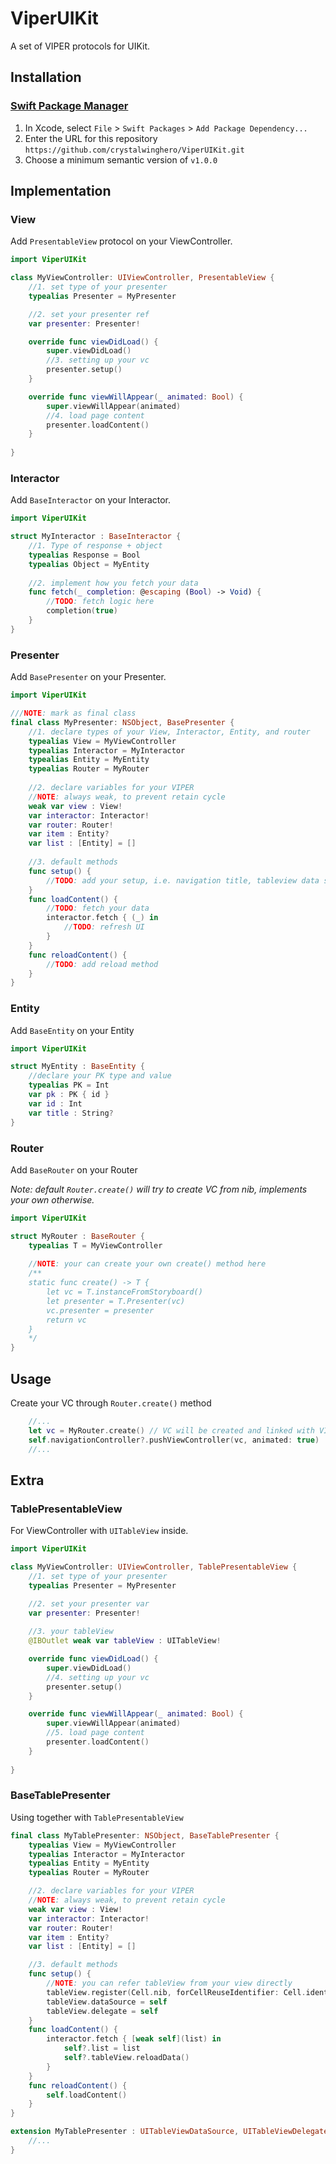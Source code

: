 # ViperUIKit

A set of VIPER protocols for UIKit.

## Installation

### [Swift Package Manager](https://swift.org/package-manager/) 

1. In Xcode, select `File` > `Swift Packages` > `Add Package Dependency...`
2. Enter the URL for this repository `https://github.com/crystalwinghero/ViperUIKit.git`
3. Choose a minimum semantic version of `v1.0.0`

## Implementation

### View
Add `PresentableView` protocol on your ViewController.
``` swift
import ViperUIKit

class MyViewController: UIViewController, PresentableView {
    //1. set type of your presenter
    typealias Presenter = MyPresenter  

    //2. set your presenter ref
    var presenter: Presenter!

    override func viewDidLoad() {
        super.viewDidLoad()
        //3. setting up your vc
        presenter.setup()
    }

    override func viewWillAppear(_ animated: Bool) {
        super.viewWillAppear(animated)
        //4. load page content
        presenter.loadContent()
    }
    
}
```

### Interactor
Add `BaseInteractor` on your Interactor.
``` swift
import ViperUIKit

struct MyInteractor : BaseInteractor {
    //1. Type of response + object
    typealias Response = Bool
    typealias Object = MyEntity
    
    //2. implement how you fetch your data
    func fetch(_ completion: @escaping (Bool) -> Void) {
        //TODO: fetch logic here
        completion(true)
    }
}

```

### Presenter
Add `BasePresenter` on your Presenter.
``` swift
import ViperUIKit

///NOTE: mark as final class
final class MyPresenter: NSObject, BasePresenter {
    //1. declare types of your View, Interactor, Entity, and router
    typealias View = MyViewController
    typealias Interactor = MyInteractor
    typealias Entity = MyEntity
    typealias Router = MyRouter
    
    //2. declare variables for your VIPER
    //NOTE: always weak, to prevent retain cycle
    weak var view : View!
    var interactor: Interactor!
    var router: Router!
    var item : Entity?
    var list : [Entity] = []
    
    //3. default methods
    func setup() {
        //TODO: add your setup, i.e. navigation title, tableview data source, etc.
    }
    func loadContent() {
        //TODO: fetch your data
        interactor.fetch { (_) in
            //TODO: refresh UI
        }
    }
    func reloadContent() {
        //TODO: add reload method
    }
}

```

### Entity
Add `BaseEntity` on your Entity
``` swift
import ViperUIKit

struct MyEntity : BaseEntity {
    //declare your PK type and value
    typealias PK = Int
    var pk : PK { id }
    var id : Int
    var title : String?
}

```

### Router
Add `BaseRouter` on your Router

*Note: default `Router.create()` will try to create VC from nib, implements your own otherwise.*
``` swift
import ViperUIKit

struct MyRouter : BaseRouter {
    typealias T = MyViewController
    
    //NOTE: your can create your own create() method here
    /**
    static func create() -> T {
        let vc = T.instanceFromStoryboard()
        let presenter = T.Presenter(vc)
        vc.presenter = presenter
        return vc
    }
    */
}
```

## Usage
Create your VC through `Router.create()` method
``` swift
    //... 
    let vc = MyRouter.create() // VC will be created and linked with VIPER objects 
    self.navigationController?.pushViewController(vc, animated: true)
    //...
```

## Extra

### TablePresentableView
For ViewController with `UITableView` inside.
``` swift
import ViperUIKit

class MyViewController: UIViewController, TablePresentableView {
    //1. set type of your presenter
    typealias Presenter = MyPresenter  

    //2. set your presenter var
    var presenter: Presenter!
    
    //3. your tableView
    @IBOutlet weak var tableView : UITableView!

    override func viewDidLoad() {
        super.viewDidLoad()
        //4. setting up your vc
        presenter.setup()
    }

    override func viewWillAppear(_ animated: Bool) {
        super.viewWillAppear(animated)
        //5. load page content
        presenter.loadContent()
    }
    
}
```

### BaseTablePresenter
Using together with `TablePresentableView`
``` swift
final class MyTablePresenter: NSObject, BaseTablePresenter {
    typealias View = MyViewController
    typealias Interactor = MyInteractor
    typealias Entity = MyEntity
    typealias Router = MyRouter

    //2. declare variables for your VIPER
    //NOTE: always weak, to prevent retain cycle
    weak var view : View!
    var interactor: Interactor!
    var router: Router!
    var item : Entity?
    var list : [Entity] = []

    //3. default methods
    func setup() {
        //NOTE: you can refer tableView from your view directly
        tableView.register(Cell.nib, forCellReuseIdentifier: Cell.identifier)
        tableView.dataSource = self
        tableView.delegate = self
    }
    func loadContent() {
        interactor.fetch { [weak self](list) in
            self?.list = list
            self?.tableView.reloadData()
        }
    }
    func reloadContent() {
        self.loadContent()
    }
}

extension MyTablePresenter : UITableViewDataSource, UITableViewDelegate {
    //...
}

```
